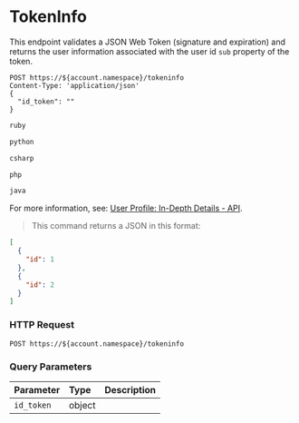 # TokenInfo

This endpoint validates a JSON Web Token (signature and expiration) and returns the user information associated with the user id `sub` property of the token.

```shell
POST https://${account.namespace}/tokeninfo
Content-Type: 'application/json'
{
  "id_token": ""
}
```

```ruby
ruby
```

```python
python
```

```csharp
csharp
```

```php
php
```

```java
java
```

<aside class="notice">
For more information, see: <a href="/user-profile/user-profile-details#api">User Profile: In-Depth Details - API</a>.
</aside>

> This command returns a JSON in this format:

```json
[
  {
    "id": 1
  },
  {
    "id": 2
  }
]
```

### HTTP Request

`POST https://${account.namespace}/tokeninfo`

### Query Parameters

| Parameter        | Type       | Description |
|:-----------------|:-----------|:------------|
| `id_token`       | object     |  |
